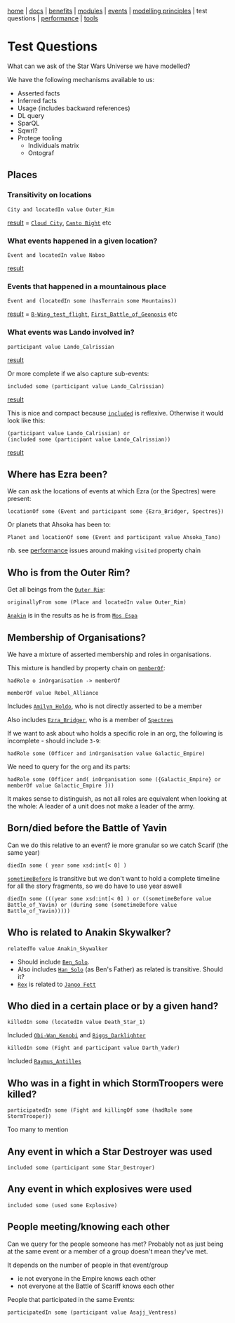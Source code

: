 [home](../) |
[docs](readme.md) |
[benefits](benefits.md) |
[modules](modularisation.md) |
[events](events.md) |
[modelling principles](modelling-principles.md) |
test questions |
[performance](performance.md) |
[tools](tools.md)

# Test Questions

What can we ask of the Star Wars Universe we have modelled?

We have the following mechanisms available to us:
* Asserted facts
* Inferred facts
* Usage (includes backward references)
* DL query
* SparQL
* Sqwrl?
* Protege tooling
    * Individuals matrix
    * Ontograf


## Places

### Transitivity on locations

    City and locatedIn value Outer_Rim

[result](https://star-wars-ontology.herokuapp.com/dlquery/?expression=City+and+locatedIn+value+Outer_Rim&syntax=man)
 = [```Cloud City```](https://star-wars-ontology.herokuapp.com/individuals/-1673347762/),
[```Canto Bight```](https://star-wars-ontology.herokuapp.com/individuals/489847473/) etc

### What events happened in a given location?

    Event and locatedIn value Naboo

[result](https://star-wars-ontology.herokuapp.com/dlquery/?expression=Event+and+%28locatedIn+value+Naboo%29&syntax=man&query=instances)

### Events that happened in a mountainous place

    Event and (locatedIn some (hasTerrain some Mountains))

[result](https://star-wars-ontology.herokuapp.com/dlquery/?expression=Event+and+%28locatedIn+some+%28hasTerrain+some+Mountains%29%29&syntax=man&query=instances)
 = [```B-Wing_test_flight```](https://star-wars-ontology.herokuapp.com/individuals/1363976365/),
[```First_Battle_of_Geonosis```](https://star-wars-ontology.herokuapp.com/individuals/744227156/) etc

### What events was Lando involved in?

    participant value Lando_Calrissian

[result](https://star-wars-ontology.herokuapp.com/dlquery/?expression=participant+value+Lando_Calrissian&syntax=man&query=instances)

Or more complete if we also capture sub-events:

    included some (participant value Lando_Calrissian)

[result](https://star-wars-ontology.herokuapp.com/dlquery/?expression=included+some+%28participant+value+Lando_Calrissian%29&syntax=man&query=instances)

This is nice and compact because [```included```](http://star-wars-ontology.herokuapp.com/objectproperties/1035051157/) is reflexive. Otherwise
it would look like this:

    (participant value Lando_Calrissian) or
    (included some (participant value Lando_Calrissian))

[result](https://star-wars-ontology.herokuapp.com/dlquery/?expression=%28participant+value+Lando_Calrissian%29+or%0D%0A++++%28included+some+%28participant+value+Lando_Calrissian%29%29&syntax=man&query=instances)

## Where has Ezra been?
We can ask the locations of events at which Ezra (or the Spectres) were present:

    locationOf some (Event and participant some {Ezra_Bridger, Spectres})

Or planets that Ahsoka has been to:

    Planet and locationOf some (Event and participant value Ahsoka_Tano)

nb. see [performance](performance.md) issues around making ```visited``` property chain

## Who is from the Outer Rim?
Get all beings from the [```Outer Rim```](https://star-wars-ontology.herokuapp.com/individuals/511138539/):

    originallyFrom some (Place and locatedIn value Outer_Rim)

[```Anakin```](https://star-wars-ontology.herokuapp.com/individuals/2022385773/)
is in the results as he is from  [```Mos Espa```](https://star-wars-ontology.herokuapp.com/individuals/813151142/)


## Membership of Organisations?
We have a mixture of asserted membership and roles in organisations.

This mixture is handled by property chain on [```memberOf```](https://star-wars-ontology.herokuapp.com/objectproperties/295351786/):

    hadRole o inOrganisation -> memberOf    

    memberOf value Rebel_Alliance

Includes [```Amilyn_Holdo```](https://star-wars-ontology.herokuapp.com/individuals/-882084594/), 
who is not directly asserted to be a member

Also includes [```Ezra_Bridger```](https://star-wars-ontology.herokuapp.com/individuals/792436295/), 
who is a member of [```Spectres```](https://star-wars-ontology.herokuapp.com/individuals/-1123100192/)

If we want to ask about who holds a specific role in an org, the following is incomplete - should include ```3-9```:

    hadRole some (Officer and inOrganisation value Galactic_Empire)

We need to query for the org and its parts:

    hadRole some (Officer and( inOrganisation some ({Galactic_Empire} or memberOf value Galactic_Empire )))

It makes sense to distinguish, as not all roles are equivalent when looking at the whole:
A leader of a unit does not make a leader of the army.

## Born/died before the Battle of Yavin
Can we do this relative to an event? 
ie more granular so we catch Scarif (the same year)

    diedIn some ( year some xsd:int[< 0] )

[```sometimeBefore```](https://star-wars-ontology.herokuapp.com/objectproperties/806167673/)
is transitive but we don't want to hold a complete timeline for all the story fragments,
so we do have to use year aswell

    diedIn some (((year some xsd:int[< 0] ) or ((sometimeBefore value Battle_of_Yavin) or (during some (sometimeBefore value Battle_of_Yavin)))))

## Who is related to Anakin Skywalker?

    relatedTo value Anakin_Skywalker

- Should include [```Ben_Solo```](https://star-wars-ontology.herokuapp.com/individuals/-1605728212/).
- Also includes [```Han_Solo```](https://star-wars-ontology.herokuapp.com/individuals/1006151778/) (as Ben's Father) as related is transitive. Should it?
- [```Rex```](https://star-wars-ontology.herokuapp.com/individuals/944873566/)
is related to [```Jango Fett```](https://star-wars-ontology.herokuapp.com/individuals/-1314766184/)

## Who died in a certain place or by a given hand?

    killedIn some (locatedIn value Death_Star_1)

Included
[```Obi-Wan_Kenobi```](https://star-wars-ontology.herokuapp.com/individuals/-1966242483/) and
[```Biggs_Darklighter```](https://star-wars-ontology.herokuapp.com/individuals/680567251/)

    killedIn some (Fight and participant value Darth_Vader)

Included 
[```Raymus_Antilles```](https://star-wars-ontology.herokuapp.com/individuals/1310875527/)

## Who was in a fight in which StormTroopers were killed?

    participatedIn some (Fight and killingOf some (hadRole some StormTrooper))

Too many to mention

## Any event in which a Star Destroyer was used

    included some (participant some Star_Destroyer)

## Any event in which explosives were used

    included some (used some Explosive)

## People meeting/knowing each other

Can we query for the people someone has met?
Probably not as just being at the same event or a member of a group doesn't mean they've met.

It  depends on the number of people in that event/group
  - ie not everyone in the Empire knows each other
  - not everyone at the Battle of Scariff knows each other

People that participated in the same Events:

    participatedIn some (participant value Asajj_Ventress)
